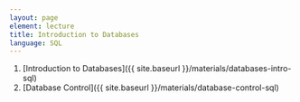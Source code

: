 ```yaml
---
layout: page
element: lecture
title: Introduction to Databases
language: SQL
---
```


1. [Introduction to Databases]({{ site.baseurl }}/materials/databases-intro-sql)
2. [Database Control]({{ site.baseurl }}/materials/database-control-sql)
